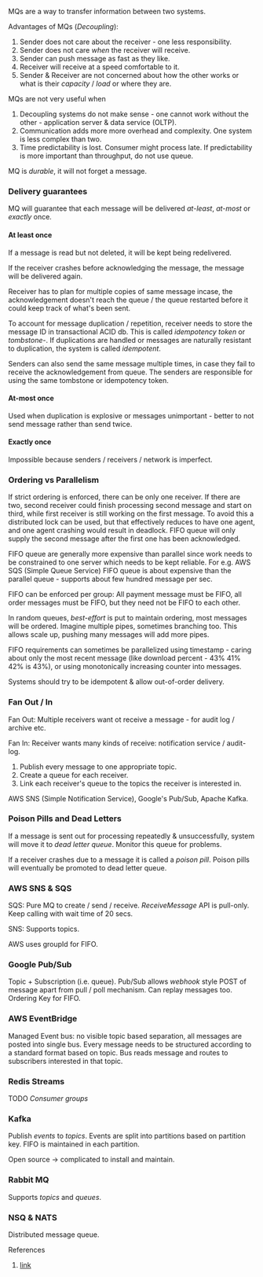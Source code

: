 MQs are a way to transfer information between two systems.

Advantages of MQs (*Decoupling*):
1. Sender does not care about the receiver - one less responsibility.
2. Sender does not care *when* the receiver will receive.
3. Sender can push message as fast as they like.
4. Receiver will receive at a speed comfortable to it.
5. Sender & Receiver are not concerned about how the other works or what is their *capacity* / *load* or where they are.

MQs are not very useful when 
1. Decoupling systems do not make sense - one cannot work without the other - application server & data service (OLTP).
2. Communication adds more more overhead and complexity. One system is less complex than two.
3. Time predictability is lost. Consumer might process late. If predictability is more important than throughput, do not use queue.


MQ is *durable*, it will not forget a message.

### Delivery guarantees
MQ will guarantee that each message will be delivered *at-least*, *at-most* or *exactly* once.

#### At least once

If a message is read but not deleted, it will be kept being redelivered.

If the receiver crashes before acknowledging the message, the message will be delivered again.

Receiver has to plan for multiple copies of same message incase, the acknowledgement doesn't reach the queue / the queue restarted before it could keep track of what's been sent.

To account for message duplication / repetition, receiver needs to store the message ID in transactional ACID db. This is called *idempotency token* or *_tombstone-_*.
If duplications are handled or messages are naturally resistant to duplication, the system is called *idempotent*.

Senders can also send the same message multiple times, in case they fail to receive the acknowledgement from queue. The senders are responsible for using the same tombstone or idempotency token.

#### At-most once

Used when duplication is explosive or messages unimportant - better to not send message rather than send twice.

#### Exactly once

Impossible because senders / receivers / network is imperfect.


### Ordering vs Parallelism

If strict ordering is enforced, there can be only one receiver. 
If there are two, second receiver could finish processing second message and start on third, while first receiver is still working on the first message. 
To avoid this a distributed lock can be used, but that effectively reduces to have one agent, and one agent crashing would result in deadlock.
FIFO queue will only supply the second message after the first one has been acknowledged.

FIFO queue are generally more expensive than parallel since work needs to be constrained to one server which needs to be kept reliable. For e.g. AWS SQS (Simple Queue Service) FIFO queue is about expensive than the parallel queue - supports about few hundred message per sec.

FIFO can be enforced per group: All payment message must be FIFO, all order messages must be FIFO, but they need not be FIFO to each other.

In random queues, *best-effort* is put to maintain ordering, most messages will be ordered. Imagine multiple pipes, sometimes branching too.
This allows scale up, pushing many messages will add more pipes.

FIFO requirements can sometimes be parallelized using timestamp - caring about only the most recent message (like download percent - 43% 41% 42% is 43%), or using monotonically increasing counter into messages.

Systems should try to be idempotent & allow out-of-order delivery.

### Fan Out / In

Fan Out: Multiple receivers want ot receive a message - for audit log / archive etc.

Fan In: Receiver wants many kinds of receive: notification service / audit-log.

1. Publish every message to one appropriate topic.
2. Create a queue for each receiver. 
3. Link each receiver's queue to the topics the receiver is interested in.

AWS SNS (Simple Notification Service), Google's Pub/Sub, Apache Kafka.

### Poison Pills and Dead Letters

If a message is sent out for processing repeatedly & unsuccessfully, system will move it to *dead letter queue*. Monitor this queue for problems.

If a receiver crashes due to a message it is called a *poison pill*. Poison pills will eventually be promoted to dead letter queue.

### AWS SNS & SQS

SQS: Pure MQ to create / send / receive. *ReceiveMessage* API is pull-only. Keep calling with wait time of 20 secs.

SNS: Supports topics.

AWS uses groupId for FIFO.

### Google Pub/Sub

Topic + Subscription (i.e. queue). Pub/Sub allows *webhook* style POST of message apart from pull / poll mechanism. Can replay messages too. Ordering Key for FIFO.

### AWS EventBridge

Managed Event bus: no visible topic based separation, all messages are posted into single bus. Every message needs to be structured according to a standard format based on topic. Bus reads message and routes to subscribers interested in that topic.

### Redis Streams

TODO
*Consumer groups* 

### Kafka

Publish *events* to *topics*. Events are split into partitions based on partition key. FIFO is maintained in each partition.

Open source -> complicated to install and maintain.

### Rabbit MQ

Supports *topics* and *queues*.

### NSQ & NATS

Distributed message queue.

References
1. [link](https://sudhir.io/understanding-connections-pools)
